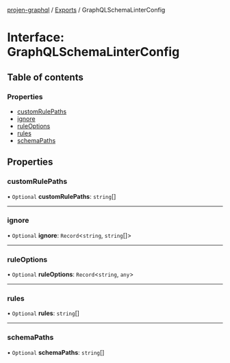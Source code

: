 [projen-graphql](../README.md) / [Exports](../modules.md) / GraphQLSchemaLinterConfig

# Interface: GraphQLSchemaLinterConfig

## Table of contents

### Properties

- [customRulePaths](GraphQLSchemaLinterConfig.md#customrulepaths)
- [ignore](GraphQLSchemaLinterConfig.md#ignore)
- [ruleOptions](GraphQLSchemaLinterConfig.md#ruleoptions)
- [rules](GraphQLSchemaLinterConfig.md#rules)
- [schemaPaths](GraphQLSchemaLinterConfig.md#schemapaths)

## Properties

### customRulePaths

• `Optional` **customRulePaths**: `string`[]

___

### ignore

• `Optional` **ignore**: `Record`\<`string`, `string`[]\>

___

### ruleOptions

• `Optional` **ruleOptions**: `Record`\<`string`, `any`\>

___

### rules

• `Optional` **rules**: `string`[]

___

### schemaPaths

• `Optional` **schemaPaths**: `string`[]
